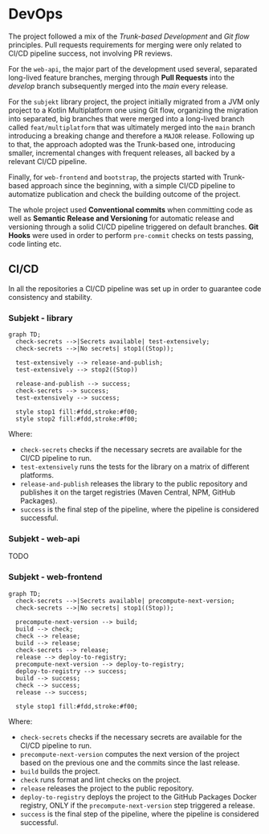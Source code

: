 # DevOps

The project followed a mix of the *Trunk-based Development* and *Git flow* principles. Pull requests requirements for
merging were only related to CI/CD pipeline success, not involving PR reviews.

For the `web-api`, the major part of the development used several, separated long-lived feature branches, merging
through **Pull Requests** into the *develop* branch subsequently merged into the *main* every release.

For the `subjekt` library project, the project initially migrated from a JVM only project to a Kotlin Multiplatform
one using Git flow, organizing the migration into separated, big branches that were merged into a long-lived branch
called `feat/multiplatform` that was ultimately merged into the `main` branch introducing a breaking change and
therefore a `MAJOR` release. Following up to that, the approach adopted was the Trunk-based one, introducing smaller,
incremental changes with frequent releases, all backed by a relevant CI/CD pipeline.

Finally, for `web-frontend` and `bootstrap`, the projects started with Trunk-based approach since the beginning, with a
simple CI/CD pipeline to automatize publication and check the building outcome of the project. 

The whole project used **Conventional commits** when committing code as well as **Semantic Release and Versioning** for
automatic release and versioning through a solid CI/CD pipeline triggered on default branches. **Git Hooks** were used
in order to perform `pre-commit` checks on tests passing, code linting etc.

## CI/CD

In all the repositories a CI/CD pipeline was set up in order to guarantee code consistency and stability. 

### Subjekt - library

```mermaid
graph TD;
  check-secrets -->|Secrets available| test-extensively;
  check-secrets -->|No secrets| stop1((Stop));
  
  test-extensively --> release-and-publish;
  test-extensively --> stop2((Stop))
  
  release-and-publish --> success;
  check-secrets --> success;
  test-extensively --> success;
  
  style stop1 fill:#fdd,stroke:#f00;
  style stop2 fill:#fdd,stroke:#f00;
```

Where: 
- `check-secrets` checks if the necessary secrets are available for the CI/CD pipeline to run.
- `test-extensively` runs the tests for the library on a matrix of different platforms.
- `release-and-publish` releases the library to the public repository and publishes it on the target registries (Maven 
Central, NPM, GitHub Packages).
- `success` is the final step of the pipeline, where the pipeline is considered successful.

### Subjekt - web-api

TODO

### Subjekt - web-frontend

```mermaid
graph TD;
  check-secrets -->|Secrets available| precompute-next-version;
  check-secrets -->|No secrets| stop1((Stop));
  
  precompute-next-version --> build;
  build --> check;
  check --> release;
  build --> release;
  check-secrets --> release;
  release --> deploy-to-registry;
  precompute-next-version --> deploy-to-registry;
  deploy-to-registry --> success;
  build --> success;
  check --> success;
  release --> success;
  
  style stop1 fill:#fdd,stroke:#f00;
```

Where:
- `check-secrets` checks if the necessary secrets are available for the CI/CD pipeline to run.
- `precompute-next-version` computes the next version of the project based on the previous one and the commits since the
last release.
- `build` builds the project.
- `check` runs format and lint checks on the project.
- `release` releases the project to the public repository.
- `deploy-to-registry` deploys the project to the GitHub Packages Docker registry, ONLY if the `precompute-next-version`
step triggered a release.
- `success` is the final step of the pipeline, where the pipeline is considered successful.



